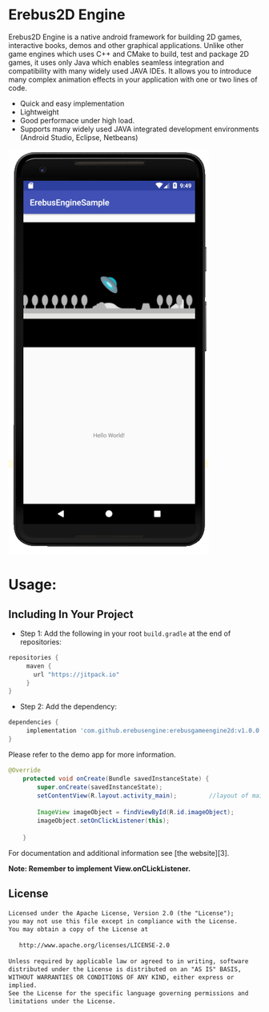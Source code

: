 Erebus2D Engine
==================

Erebus2D Engine is a native android framework for building 2D games, interactive books, demos and other graphical applications. 
Unlike other game engines which uses C++ and CMake to build, test and package 2D games, it uses only Java which enables seamless 
integration and compatibility with many widely used JAVA IDEs. It allows you to introduce many complex animation effects in your 
application with one or two lines of code.

 * Quick and easy implementation
 * Lightweight
 * Good performace under high load.
 * Supports many widely used JAVA integrated development environments (Android Studio, Eclipse, Netbeans)

 ![alt text](sample_image.png)

 Usage:
========

Including In Your Project
-------------------------

 -  Step 1: Add the following in your root `build.gradle` at the end of repositories:

 ```gradle
repositories {
      maven { 
        url "https://jitpack.io" 
      }
}
``` 
 -  Step 2: Add the dependency:

 ```gradle
dependencies {
      implementation 'com.github.erebusengine:erebusgameengine2d:v1.0.0'
}
``` 

Please refer to the demo app for more information.

```java
@Override
    protected void onCreate(Bundle savedInstanceState) {
        super.onCreate(savedInstanceState);
        setContentView(R.layout.activity_main);         //layout of main activity

        ImageView imageObject = findViewById(R.id.imageObject);
        imageObject.setOnClickListener(this);

    }
```

For documentation and additional information see [the website][3].

__Note: Remember to implement View.onCLickListener.__






License
-------

    Licensed under the Apache License, Version 2.0 (the "License");
    you may not use this file except in compliance with the License.
    You may obtain a copy of the License at

       http://www.apache.org/licenses/LICENSE-2.0

    Unless required by applicable law or agreed to in writing, software
    distributed under the License is distributed on an "AS IS" BASIS,
    WITHOUT WARRANTIES OR CONDITIONS OF ANY KIND, either express or implied.
    See the License for the specific language governing permissions and
    limitations under the License.

